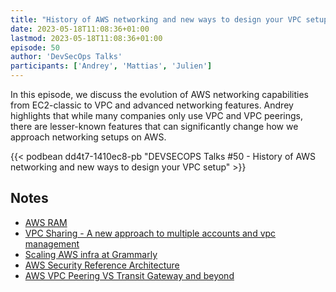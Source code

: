 ```yaml
---
title: "History of AWS networking and new ways to design your VPC setup"
date: 2023-05-18T11:08:36+01:00
lastmod: 2023-05-18T11:08:36+01:00
episode: 50
author: 'DevSecOps Talks'
participants: ['Andrey', 'Mattias', 'Julien']
---
```


In this episode, we discuss the evolution of AWS networking capabilities from EC2-classic to VPC and advanced networking features. Andrey highlights that while many companies only use VPC and VPC peerings, there are lesser-known features that can significantly change how we approach networking setups on AWS.

<!--more-->

<!-- Player -->

{{< podbean dd4t7-1410ec8-pb "DEVSECOPS Talks #50 - History of AWS networking and new ways to design your VPC setup" >}}

## Notes

- [AWS RAM](https://aws.amazon.com/ram/)
- [VPC Sharing - A new approach to multiple accounts and vpc management](https://aws.amazon.com/blogs/networking-and-content-delivery/vpc-sharing-a-new-approach-to-multiple-accounts-and-vpc-management/)
- [Scaling AWS infra at Grammarly](https://www.grammarly.com/blog/engineering/scaling-aws-infrastructure/)
- [AWS Security Reference Architecture](https://docs.aws.amazon.com/prescriptive-guidance/latest/security-reference-architecture/architecture.html)
- [AWS VPC Peering VS Transit Gateway and beyond](https://ably.com/blog/aws-vpc-peering-vs-transit-gateway-and-beyond)